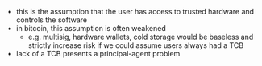 - this is the assumption that the user has access to trusted hardware and controls the software
- in bitcoin, this assumption is often weakened
	- e.g. multisig, hardware wallets, cold storage would be baseless and strictly increase risk if we could assume users always had a TCB
- lack of a TCB presents a principal-agent problem